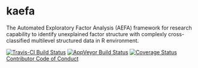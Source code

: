 # kaefa
The Automated Exploratory Factor Analysis (AEFA) framework for research capability to identify unexplained factor structure with complexly cross-classified multilevel structured data in R environment.

[![Travis-CI Build Status](https://travis-ci.org/seonghobae/kaefa.svg?branch=master)](https://travis-ci.org/seonghobae/kaefa)
[![AppVeyor Build Status](https://ci.appveyor.com/api/projects/status/github/seonghobae/kaefa?branch=master&svg=true)](https://ci.appveyor.com/project/seonghobae/kaefa)
[![Coverage Status](https://img.shields.io/codecov/c/github/seonghobae/kaefa/master.svg)](https://codecov.io/github/seonghobae/kaefa?branch=master)
[Contributor Code of Conduct](CONDUCT.md)
